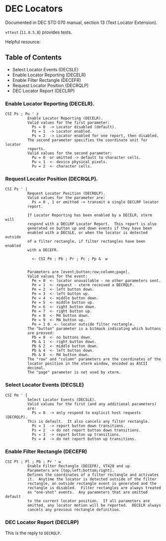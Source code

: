 # DEC Locators

Documented in DEC STD 070 manual, section 13 (Text Locator Extension).

`vttest` (`11.8.5.8`) provides tests.

Helpful resource: [](https://vt100.net/shuford/terminal/dec_vt_mouse.html)


## Table of Contents

- Select Locator Events (DECSLE)
- Enable Locator Reporting (DECELR)
- Enable Filter Rectangle (DECEFR)
- Request Locator Position (DECRQLP)
- DEC Locator Report (DECLRP)

### Enable Locator Reporting (DECELR).

```
CSI Ps ; Pu ' z
          Enable Locator Reporting (DECELR).
          Valid values for the first parameter:
            Ps = 0  -> Locator disabled (default).
            Ps = 1  -> Locator enabled.
            Ps = 2  -> Locator enabled for one report, then disabled.
          The second parameter specifies the coordinate unit for locator
          reports.
          Valid values for the second parameter:
            Pu = 0  or omitted -> default to character cells.
            Pu = 1  <- device physical pixels.
            Pu = 2  <- character cells.

```

### Request Locator Position (DECRQLP).

```
CSI Ps ' |
          Request Locator Position (DECRQLP).
          Valid values for the parameter are:
            Ps = 0 , 1 or omitted -> transmit a single DECLRP locator
          report.

          If Locator Reporting has been enabled by a DECELR, xterm will
          respond with a DECLRP Locator Report.  This report is also
          generated on button up and down events if they have been
          enabled with a DECSLE, or when the locator is detected outside
          of a filter rectangle, if filter rectangles have been enabled
          with a DECEFR.

            <- CSI Pe ; Pb ; Pr ; Pc ; Pp &  w


          Parameters are [event;button;row;column;page].
          Valid values for the event:
            Pe = 0  <- locator unavailable - no other parameters sent.
            Pe = 1  <- request - xterm received a DECRQLP.
            Pe = 2  <- left button down.
            Pe = 3  <- left button up.
            Pe = 4  <- middle button down.
            Pe = 5  <- middle button up.
            Pe = 6  <- right button down.
            Pe = 7  <- right button up.
            Pe = 8  <- M4 button down.
            Pe = 9  <- M4 button up.
            Pe = 1 0  <- locator outside filter rectangle.
          The "button" parameter is a bitmask indicating which buttons
          are pressed:
            Pb = 0  <- no buttons down.
            Pb & 1  <- right button down.
            Pb & 2  <- middle button down.
            Pb & 4  <- left button down.
            Pb & 8  <- M4 button down.
          The "row" and "column" parameters are the coordinates of the
          locator position in the xterm window, encoded as ASCII
          decimal.
          The "page" parameter is not used by xterm.
```

### Select Locator Events (DECSLE)

```
CSI Pm ' {
          Select Locator Events (DECSLE).
          Valid values for the first (and any additional parameters)
          are:
            Ps = 0  -> only respond to explicit host requests (DECRQLP).
          This is default.  It also cancels any filter rectangle.
            Ps = 1  -> report button down transitions.
            Ps = 2  -> do not report button down transitions.
            Ps = 3  -> report button up transitions.
            Ps = 4  -> do not report button up transitions.

```

### Enable Filter Rectangle (DECEFR)

```
CSI Pt ; Pl ; Pb ; Pr ' w
          Enable Filter Rectangle (DECEFR), VT420 and up.
          Parameters are [top;left;bottom;right].
          Defines the coordinates of a filter rectangle and activates
          it.  Anytime the locator is detected outside of the filter
          rectangle, an outside rectangle event is generated and the
          rectangle is disabled.  Filter rectangles are always treated
          as "one-shot" events.  Any parameters that are omitted default
          to the current locator position.  If all parameters are
          omitted, any locator motion will be reported.  DECELR always
          cancels any previous rectangle definition.

```

### DEC Locator Report (DECLRP)

This is the reply to `DECRQLP`.




